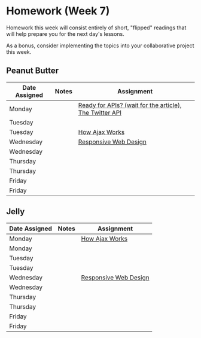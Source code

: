 # Homework (Week 7)

Homework this week will consist entirely of short, "flipped" readings that will help
prepare you for the next day's lessons.

As a bonus, consider implementing the topics into your collaborative project this week.

## Peanut Butter

| Date Assigned | Notes                          | Assignment |
|---------------|--------------------------------|------------|
| Monday        |                                | [Ready for APIs? (wait for the article)](http://www.forbes.com/sites/mckinsey/2014/01/07/ready-for-apis-three-steps-to-unlock-the-data-economys-most-promising-channel/), [The Twitter API](http://highscalability.com/blog/2013/7/8/the-architecture-twitter-uses-to-deal-with-150m-active-users.html)  |
| Tuesday       |                                |   |
| Tuesday       |                                | [How Ajax Works](http://www.noupe.com/design/how-ajax-works.html)   |
| Wednesday     |                                | [Responsive Web Design](http://alistapart.com/article/responsive-web-design)  |
| Wednesday     |                                |   |
| Thursday      |                                |   |
| Thursday      |                                |   |
| Friday        |                                |   |
| Friday        |                                |   |

## Jelly
| Date Assigned | Notes                          | Assignment |
|---------------|--------------------------------|------------|
| Monday        |                                | [How Ajax Works](http://www.noupe.com/design/how-ajax-works.html)   |
| Monday        |                                |   |
| Tuesday       |                                |   |
| Tuesday       |                                |   |
| Wednesday     |                                | [Responsive Web Design](http://alistapart.com/article/responsive-web-design) |
| Wednesday     |                                |   |
| Thursday      |                                |   |
| Thursday      |                                |   |
| Friday        |                                |   |
| Friday        |                                |   |
